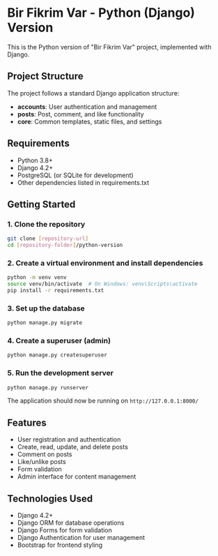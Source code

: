 # Bir Fikrim Var - Python (Django) Version

This is the Python version of "Bir Fikrim Var" project, implemented with Django.

## Project Structure

The project follows a standard Django application structure:

- **accounts**: User authentication and management
- **posts**: Post, comment, and like functionality
- **core**: Common templates, static files, and settings

## Requirements

- Python 3.8+
- Django 4.2+
- PostgreSQL (or SQLite for development)
- Other dependencies listed in requirements.txt

## Getting Started

### 1. Clone the repository

```bash
git clone [repository-url]
cd [repository-folder]/python-version
```

### 2. Create a virtual environment and install dependencies

```bash
python -m venv venv
source venv/bin/activate  # On Windows: venv\Scripts\activate
pip install -r requirements.txt
```

### 3. Set up the database

```bash
python manage.py migrate
```

### 4. Create a superuser (admin)

```bash
python manage.py createsuperuser
```

### 5. Run the development server

```bash
python manage.py runserver
```

The application should now be running on `http://127.0.0.1:8000/`

## Features

- User registration and authentication
- Create, read, update, and delete posts
- Comment on posts
- Like/unlike posts
- Form validation
- Admin interface for content management

## Technologies Used

- Django 4.2+
- Django ORM for database operations
- Django Forms for form validation
- Django Authentication for user management
- Bootstrap for frontend styling
